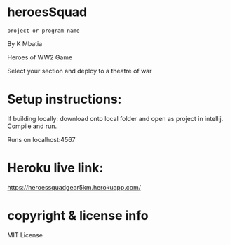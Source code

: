 # heroesSquad


    project or program name
By K Mbatia




Heroes of WW2 Game

Select your section and deploy to a theatre of war

# Setup instructions:

If building locally: 
download onto local folder and open as project in intellij. 
Compile and run. 

Runs on localhost:4567

# Heroku live link:

https://heroessquadgear5km.herokuapp.com/

# copyright & license info
MIT License